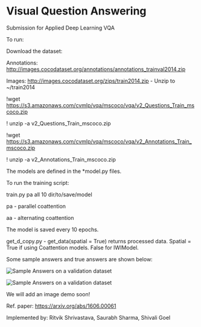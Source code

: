 # Visual Question Answering
Submission for Applied Deep Learning VQA

To  run:

Download the dataset:

Annotations: http://images.cocodataset.org/annotations/annotations_trainval2014.zip

Images: http://images.cocodataset.org/zips/train2014.zip - Unzip to ~/train2014

!wget https://s3.amazonaws.com/cvmlp/vqa/mscoco/vqa/v2_Questions_Train_mscoco.zip

! unzip -a v2_Questions_Train_mscoco.zip

!wget https://s3.amazonaws.com/cvmlp/vqa/mscoco/vqa/v2_Annotations_Train_mscoco.zip

! unzip -a v2_Annotations_Train_mscoco.zip

The models are defined in the *model.py files.

To run the training script:

train.py pa all 10 dir/to/save/model

pa - parallel coattention

aa - alternating coattention


The model is saved every 10 epochs.

get_d_copy.py - get_data(spatial = True) returns processed data. Spatial = True if using Coattention models. False for IWIModel.



Some sample answers and true answers are shown below:

![Sample Answers on a validation dataset](https://github.com/saurabh1295/adl_vqa/blob/master/images/screen.png)

![Sample Answers on a validation dataset](https://github.com/saurabh1295/adl_vqa/blob/master/images/screen2.png)

We will add an image demo soon!

Ref. paper: https://arxiv.org/abs/1606.00061


Implemented by: Ritvik Shrivastava, Saurabh Sharma, Shivali Goel
